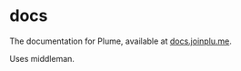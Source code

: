 # docs

The documentation for Plume, available at [docs.joinplu.me](https://docs.joinplu.me).

Uses middleman.
